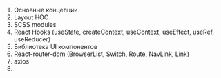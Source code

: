 1. Основные концепции 
2. Layout HOC
3. SCSS modules
4. React Hooks (useState, createContext, useContext, useEffect, useRef, useReducer) 
5. Библиотека UI компонентов
6. React-router-dom  (BrowserList, Switch, Route, NavLink, Link)
7. axios
8. 